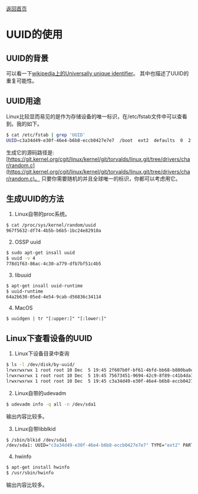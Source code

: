 [返回首页](../README.md)

# UUID的使用

## UUID的背景
可以看一下[wikipedia上的Universally unique identifier](https://en.wikipedia.org/wiki/Universally_unique_identifier)。
其中也描述了UUID的重复可能性。

## UUID用途
Linux比较显而易见的是作为存储设备的唯一标识，在/etc/fstab文件中可以查看到。我的如下。
```bash
$ cat /etc/fstab | grep 'UUID'
UUID=c3a34d49-e30f-46e4-b6b8-eccb0427e7e7  /boot  ext2  defaults  0  2
```

生成它的源码路径是:
[https://git.kernel.org/cgit/linux/kernel/git/torvalds/linux.git/tree/drivers/char/random.c](https://git.kernel.org/cgit/linux/kernel/git/torvalds/linux.git/tree/drivers/char/random.c)。
只要你需要随机的并且全球唯一的标识，你都可以考虑用它。

## 生成UUID的方法
1. Linux自带的proc系统。
```bash
$ cat /proc/sys/kernel/random/uuid
967f5632-df74-4b5b-b6b5-1bc24e82910a
```

2. OSSP uuid
```bash
$ sudo apt-get insall uuid
$ uuid -v 4
778d1f63-86ac-4c30-a779-dfb7bf51c4b5
```
3. libuuid
```bash
$ apt-get insall uuid-runtime
$ uuid-runtime
64a2b630-05ed-4e54-9cab-d56836c34114
```
4. MacOS
```
$ uuidgen | tr "[:upper:]" "[:lower:]"
```

## Linux下查看设备的UUID
1. Linux下设备目录中查询
```bash
$ ls -l /dev/disk/by-uuid/
lrwxrwxrwx 1 root root 10 Dec  5 19:45 2f607b0f-bf61-4bfd-bb68-b800ba0c88a3 -> ../../dm-0
lrwxrwxrwx 1 root root 10 Dec  5 19:45 75673451-9694-42c9-8f89-c41b4da1e822 -> ../../dm-1
lrwxrwxrwx 1 root root 10 Dec  5 19:45 c3a34d49-e30f-46e4-b6b8-eccb0427e7e7 -> ../../sda1
```

2. Linux自带的udevadm
```bash
$ udevadm info -q all -n /dev/sda1
```
输出内容比较多。

3. Linux自带libblkid
```bash
$ /sbin/blkid /dev/sda1
/dev/sda1: UUID="c3a34d49-e30f-46e4-b6b8-eccb0427e7e7" TYPE="ext2" PARTUUID="1d89723f-01"
```

4. hwinfo
```bash
$ apt-get install hwinfo
$ /usr/sbin/hwinfo
```
输出内容比较多。
